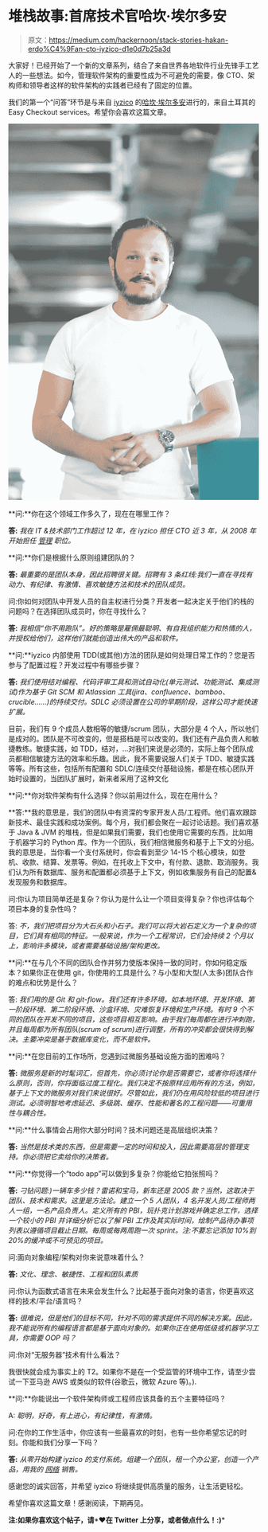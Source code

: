 # 堆栈故事:首席技术官哈坎·埃尔多安

> 原文：<https://medium.com/hackernoon/stack-stories-hakan-erdo%C4%9Fan-cto-iyzico-d1e0d7b25a3d>

大家好！已经开始了一个新的文章系列，结合了来自世界各地软件行业先锋手工艺人的一些想法。如今，管理软件架构的重要性成为不可避免的需要，像 CTO、架构师和领导者这样的软件架构的实践者已经有了固定的位置。

我们的第一个“问答”环节是与来自 [iyzico](https://www.iyzico.com/international) 的[哈坎·埃尔多安](https://twitter.com/hakanerdogan)进行的，来自土耳其的 Easy Checkout services。希望你会喜欢这篇文章。

![](img/070e8405cf2211e29e4e80a50b1a2ad7.png)

**问:**你在这个领域工作多久了，现在在哪里工作？

**答:** *我在 IT &技术部门工作超过 12 年，在 iyzico 担任 CTO 近 3 年，从 2008 年开始担任* [*管理*](https://hackernoon.com/tagged/management) *职位。*

**问:**你们是根据什么原则组建团队的？

**答:** *最重要的是团队本身，因此招聘很关键。招聘有 3 条红线:我们一直在寻找有动力、有纪律、有激情、喜欢敏捷方法和技术的团队成员。*

问:你如何对团队中开发人员的自主权进行分类？开发者一起决定关于他们的栈的问题吗？在选择团队成员时，你在寻找什么？

**答:** *我相信“你不用跑队”。好的策略是雇佣最聪明、有自我组织能力和热情的人，并授权给他们，这样他们就能创造出伟大的产品和软件。*

**问:**iyzico 内部使用 TDD(或其他)方法的团队是如何处理日常工作的？您是否参与了配置过程？开发过程中有哪些步骤？

**答:** *我们使用结对编程、代码评审工具和测试自动化(单元测试、功能测试、集成测试)作为基于 Git SCM 和 Atlassian 工具(jira、confluence、bamboo、crucible……)的持续交付。SDLC 必须设置在公司的早期阶段，这样公司才能快速扩展。*

目前，我们有 9 个成员人数相等的敏捷/scrum 团队，大部分是 4 个人，所以他们是成对的。团队是不可改变的，但是搭档是可以改变的。我们还有产品负责人和敏捷教练。敏捷实践，如 TDD，结对，…对我们来说是必须的，实际上每个团队成员都相信敏捷方法的效率和乐趣。因此，我不需要说服人们关于 TDD、敏捷实践等等。所有这些，包括所有配置和 SDLC/连续交付基础设施，都是在核心团队开始时设置的，当团队扩展时，新来者采用了这种文化

**问:**你对软件架构有什么选择？你以前用过什么，现在在用什么？

**答:**我的意思是，我们的团队中有资深的专家开发人员/工程师。他们喜欢跟踪新技术、最佳实践和成功案例。每个月，我们都会聚在一起讨论话题。我们喜欢基于 Java & JVM 的堆栈，但是如果我们需要，我们也使用它需要的东西，比如用于机器学习的 Python 库。作为一个团队，我们相信微服务和基于上下文的分组。我的意思是，当你看一个支付系统时，你会看到至少 14-15 个核心模块，如登机、收款、结算、发票等。例如，在托收上下文中，有付款、退款、取消服务。我们认为所有数据库、服务和配置都必须基于上下文，例如收集服务有自己的配置&发现服务和数据库。

问:你认为项目简单还是复杂？你认为是什么让一个项目变得复杂？你也评估每个项目本身的复杂性吗？

答: *不，我们把项目分为大石头和小石子。我们可以将大岩石定义为一个复杂的项目，它们具有相同的特征。一般来说，作为一个工程常识，它们会持续 2 个月以上，影响许多模块，或者需要基础设施/架构更改。*

**问:**在与几个不同的团队合作并努力使版本保持一致的同时，你如何稳定版本？如果你正在使用 git，你使用的工具是什么？与小型和大型(人太多)团队合作的难点和优势是什么？

答: *我们用的是 Git 和 git-flow。我们还有许多环境，如本地环境、开发环境、第一阶段环境、第二阶段环境、沙盒环境、灾难恢复环境和生产环境。有时 9 个不同的团队在开发不同的项目，这些项目相互影响。由于我们每周都在进行冲刺跑，并且每周都为所有团队(scrum of scrum)进行调整，所有的冲突都会很快得到解决。主要冲突是基于数据库变化，而不是软件。*

**问:**在您目前的工作场所，您遇到过微服务基础设施方面的困难吗？

**答:** *微服务是新的时髦词汇，但首先，你必须讨论你是否需要它，或者你将选择什么原则，否则，你将面临过度工程化。我们决定不按原样应用所有的方法，例如，基于上下文的微服务对我们来说很好。尽管如此，我们仍在用风险较低的项目进行测试。必须明智地考虑延迟、多级跳、缓存、性能和著名的工程问题——可重用性与耦合性。*

**问:**什么事情会占用你大部分时间？技术问题还是高层组织决策？

**答:** *当然是技术类的东西，但是需要一定的时间和投入，因此需要高层的管理支持。你必须把它卖给你的决策者。*

**问:**你觉得一个“todo app”可以做到多复杂？你能给它拍张照吗？

**答:** *刁钻问题:)一辆车多少钱？雷诺和宝马，新车还是 2005 款？当然，这取决于团队、技术和需求。这里是方法论。建立一个 5 人团队，4 名开发人员/工程师两人一组，一名产品负责人。定义所有的 PBI，玩扑克计划游戏并确定总工作，选择一个较小的 PBI 并详细分析它以了解 PBI 工作及其实际时间，绘制产品待办事项列表以遵循项目截止日期。每周或每两周跑一次 sprint。注:不要忘记添加 10%到 20%的缓冲或不可预见的项目。*

问:面向对象编程/架构对你来说意味着什么？

**答:** *文化、理念、敏捷性、工程和团队素质*

问:你认为函数式语言在未来会发生什么？比起基于面向对象的语言，你更喜欢这样的技术/平台/语言吗？

**答:** *很难说，但是他们的目标不同，针对不同的需求提供不同的解决方案。因此，我不能说所有的编程语言都是基于面向对象的。如果你正在使用低级或机器学习工具，你需要 OOP 吗？*

问:你对“无服务器”技术有什么看法？

我很快就会成为事实上的 T2。如果你不是在一个受监管的环境中工作，请至少尝试一下亚马逊 AWS 或类似的软件(谷歌云，微软 Azure 等)。).

**问:**你能说出一个软件架构师或工程师应该具备的五个主要特征吗？

A: *聪明，好奇，有上进心，有纪律性，有激情。*

问:在你的工作生活中，你应该有一些最喜欢的时刻，也有一些你希望忘记的时刻。你能和我们分享一下吗？

**答:** *从零开始构建 iyzico 的支付系统。组建一个团队，租一个办公室，创造一个产品，用我的* [*网络*](https://hackernoon.com/tagged/network) *销售。*

感谢您的诚实回答，并希望 iyzico 将继续提供高质量的服务，让生活更轻松。

希望你喜欢这篇文章！感谢阅读，下期再见。

**注:如果你喜欢这个帖子，请***❤****在 Twitter 上分享，或者做点什么！:)*****
